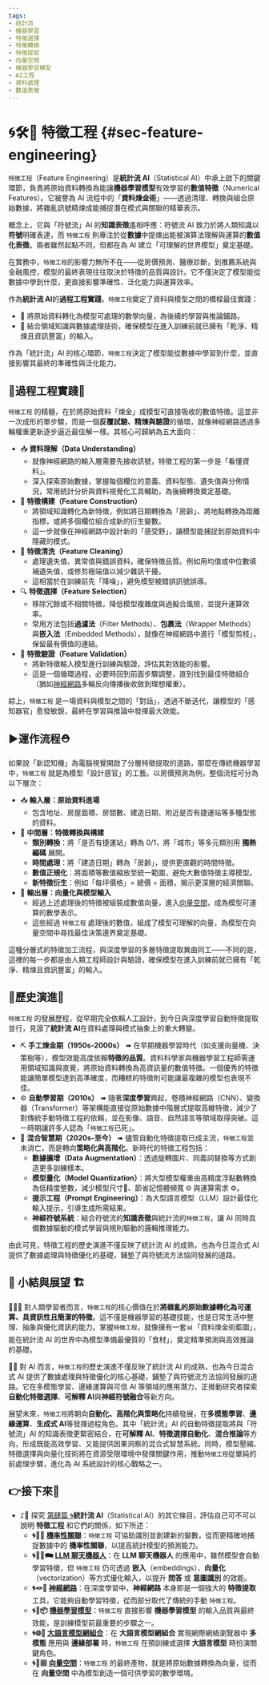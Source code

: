 ```yaml
---
tags:
- 統計流
- 機器學習
- 特徵選擇
- 特徵轉換
- 特徵提取
- 向量空間
- 機器學習模型
- AI工程
- 資料處理
- 數值表徵
---
```

# 🌀🛠️🤏 特徵工程 {#sec-feature-engineering}

`特徵工程`（Feature Engineering）是**統計流 AI**（Statistical AI）中承上啟下的關鍵環節，負責將原始資料轉換為能讓**機器學習模型**有效學習的**數值特徵**（Numerical Features）。它被譽為 AI 流程中的「**資料煉金術**」——透過清理、轉換與組合原始數據，將雜亂訊號精煉成能捕捉潛在模式與關聯的精華表示。  

概念上，它與「符號流」AI 的**知識表徵**遙相呼應：符號流 AI 致力於將人類知識以**符號**明確表達，而 `特徵工程` 則專注於從**數據**中提煉出能被演算法理解與運算的**數值化表徵**。兩者雖然起點不同，但都在為 AI 建立「可理解的世界模型」奠定基礎。  

在實務中，`特徵工程`的影響力無所不在——從房價預測、醫療診斷，到推薦系統與金融風控，模型的最終表現往往取決於特徵的品質與設計。它不僅決定了模型能從數據中學到什麼，更直接影響準確性、泛化能力與運算效率。  

作為**統計流 AI**的**過程工程實踐**，`特徵工程`奠定了資料與模型之間的橋樑最佳實踐：  
- 🌌 將原始資料轉化為模型可處理的數學向量，為後續的學習與推論鋪路。  
- 🤏 結合領域知識與數據處理技術，確保模型在進入訓練前就已擁有「乾淨、精煉且資訊豐富」的輸入。  

作為「統計流」AI 的核心環節，`特徵工程`決定了模型能從數據中學習到什麼，並直接影響其最終的準確性與泛化能力。  

## 🔂過程工程實踐👷

`特徵工程` 的精髓，在於將原始資料「煉金」成模型可直接吸收的數值特徵。這並非一次成形的單步驟，而是一個**反覆試驗、精煉與驗證**的循環，就像神經網路透過多輪權重更新逐步逼近最佳解一樣。其核心可歸納為五大面向：  

- 📥 **資料理解（Data Understanding）**  
  - 就像神經網路的輸入層需要先接收訊號，特徵工程的第一步是「看懂資料」。  
  - 深入探索原始數據，掌握每個欄位的意義、資料型態、遺失值與分佈情況，常用統計分析與資料視覺化工具輔助，為後續轉換奠定基礎。  
- 🧩 **特徵構建（Feature Construction）**  
  - 將領域知識轉化為新特徵，例如將日期轉換為「房齡」、將地點轉換為距離指標，或將多個欄位組合成新的衍生變數。  
  - 這一步就像在神經網路中設計新的「感受野」，讓模型能捕捉到原始資料中隱藏的模式。  
- 💾 **特徵清洗（Feature Cleaning）**  
  - 處理遺失值、異常值與錯誤資料，確保特徵品質。例如用均值或中位數填補遺失值，或修剪極端值以減少雜訊干擾。  
  - 這相當於在訓練前先「降噪」，避免模型被錯誤訊號誤導。  
- 🔍 **特徵選擇（Feature Selection）**  
  - 移除冗餘或不相關特徵，降低模型複雜度與過擬合風險，並提升運算效率。  
  - 常用方法包括**過濾法**（Filter Methods）、**包裹法**（Wrapper Methods）與**嵌入法**（Embedded Methods），就像在神經網路中進行「模型剪枝」，保留最有價值的連結。  
- 🧪 **特徵驗證（Feature Validation）**  
  - 將新特徵輸入模型進行訓練與驗證，評估其對效能的影響。  
  - 這是一個循環過程，必要時回到前面步驟調整，直到找到最佳特徵組合（猶如[神經網路](04-03-neural_networks.zh-hant)多輪反向傳播後收斂到理想權重）。  

綜上，`特徵工程` 是一場資料與模型之間的「對話」，透過不斷迭代，讓模型的「感知器官」愈發敏銳，最終在學習與推論中發揮最大效能。  

## ▶️運作流程⛑

如果說「新認知機」為電腦視覺開啟了分層特徵提取的道路，那麼在傳統機器學習中，`特徵工程` 就是為模型「設計感官」的工藝。以房價預測為例，整個流程可分為以下層次：

- 📥 **輸入層：原始資料進場**
    - 包含地址、房屋面積、房間數、建造日期、附近是否有捷運站等多種型態的資料。
- 🧩 **中間層：特徵轉換與構建**
    - **類別轉換**：將「是否有捷運站」轉為 0/1，將「城市」等多元類別用 **獨熱編碼** 展開。
    - **時間處理**：將「建造日期」轉為「房齡」，提供更直觀的時間特徵。
    - **數值正規化**：將面積等數值縮放至統一範圍，避免大數值特徵主導模型。
    - **新特徵衍生**：例如「每坪價格」= 總價 ÷ 面積，揭示更深層的經濟關聯。
- 🔢 **輸出層：向量化與模型輸入**
    - 經過上述處理後的特徵被組裝成數值向量，進入[向量空間](04-07-vector_space.zh-hant)，成為模型可運算的數學表示。
    - 這些經過 `特徵工程` 處理後的數值，組成了模型可理解的向量，為模型在向量空間中尋找最佳決策邊界奠定基礎。

這種分層式的特徵加工流程，與深度學習的多層特徵提取異曲同工——不同的是，這裡的每一步都是由人類工程師設計與驗證，確保模型在進入訓練前就已擁有「乾淨、精煉且資訊豐富」的輸入。

## 🔄歷史演進🗿

`特徵工程` 的發展歷程，從早期完全依賴人工設計，到今日與深度學習自動特徵提取並行，見證了**統計流 AI**在資料處理與模式抽象上的重大轉變。

- ⛏ **手工煉金期（1950s‑2000s）** ➠ 在早期機器學習時代（如支援向量機、決策樹等），模型效能高度依賴**特徵的品質**。資料科學家與機器學習工程師需運用領域知識與直覺，將原始資料轉換為高資訊量的數值特徵。一個優秀的特徵能讓簡單模型達到高準確度，而糟糕的特徵則可能讓最複雜的模型也表現不佳。
- ⚙ **自動學習期（2010s）** ➠ 隨著**深度學習**興起，卷積神經網路（CNN）、變換器（Transformer）等架構能直接從原始數據中階層式提取高維特徵，減少了對傳統手動特徵工程的依賴，並在影像、語音、自然語言等領域取得突破。這一時期讓許多人認為「`特徵工程`已死」。
- 🚂 **混合智慧期（2020s‑至今）** ➠ 儘管自動化特徵提取已成主流，`特徵工程`並未消亡，而是轉向**策略化與高階化**。新時代的特徵工程包括：
    - **數據擴增（Data Augmentation）**：透過旋轉圖片、同義詞替換等方式創造更多訓練樣本。
    - **模型量化（Model Quantization）**：將大型模型權重由高精度浮點數轉換為低精度整數，減少模型尺寸📏、節省記憶體頻寬 🌐 與運算需求 ⚙️。
    - **提示工程（Prompt Engineering）**：為大型語言模型（LLM）設計最佳化輸入提示，引導生成所需結果。
    - **神經符號系統**：結合符號流的**知識表徵**與統計流的`特徵工程`，讓 AI 同時具備數據驅動的模式學習與規則驅動的邏輯推理能力。

由此可見，特徵工程的歷史演進不僅反映了統計流 AI 的成熟，也為今日混合式 AI 提供了數據處理與特徵優化的基礎，鋪墊了與符號流方法協同發展的道路。

## 🎄 小結與展望 🏗

👧👦🏻 對人類學習者而言，`特徵工程`的核心價值在於**將雜亂的原始數據轉化為可運算、具資訊性且簡潔的特徵**。這不僅是機器學習的基礎技能，也是日常生活中整理、抽象與優化資訊的能力。掌握`特徵工程`，就像擁有一套📊「資料煉金術藍圖」，能在統計流 AI 的世界中為模型準備最優質的「食材」，奠定精準預測與高效推論的基礎。

🤖🦾 對 AI 而言，`特徵工程`的歷史演進不僅反映了統計流 AI 的成熟，也為今日混合式 AI 提供了數據處理與特徵優化的核心基礎，鋪墊了與符號流方法協同發展的道路。它在多模態學習、邊緣運算與可信 AI 等領域的應用潛力，正推動研究者探索**自動化特徵選擇**、**可解釋 AI**與**神經符號融合**等新方向。

展望未來，`特徵工程`將朝向**自動化、高階化與策略化**持續發展，在**多模態學習**、**邊緣運算**、**生成式 AI**等發揮過程角色。其中「統計流」AI 的自動特徵提取將與「符號流」AI 的知識表徵更緊密結合，在**可解釋 AI**、**特徵選擇自動化**、**混合推論**等方向，形成既能高效學習、又能提供因果洞察的混合式智慧系統。同時，模型壓縮、特徵選擇與向量化技術將在資源受限環境中發揮關鍵作用，推動`特徵工程`從單純的前處理步驟，進化為 AI 系統設計的核心戰略之一。


## 👉接下來🪸

- ⮦🚦 探究 [第肆篇 🌀](04----statistical_ai.zh-hant)**統計流 AI**（Statistical AI）的其它條目，評估自己可不可以說明 **特徵工程** 和它們的關係，如下所述：
    - **🌀🎲🌿 [機率性關聯](04-01-probabilistic_association.zh-hant)**：`特徵工程` 可協助識別並創建新的變數，從而更精確地捕捉數據中的 **機率性關聯**，以提高統計模型的預測能力。
    - **🌀🧞‍♀️🗪 [LLM 聊天機器人](04-02-llm_chatbots.zh-hant)**：在 **LLM 聊天機器人** 的應用中，雖然模型會自動學習特徵，但 `特徵工程` 仍可透過 **嵌入**（embeddings）、**向量化**（vectorization）等方式優化輸入，以提升 **問答** 或 **意圖識別** 的效能。
    - **🌀🪢🧠 [神經網路](04-03-neural_networks.zh-hant)**：在深度學習中，**神經網路** 本身即是一個強大的 **特徵提取** 工具，它能夠自動學習特徵，從而部分取代了傳統的手動 `特徵工程`。
    - **🌀🤖📦 [機器學習模型](04-05-machine_learning_models.zh-hant)**：`特徵工程` 直接影響 **機器學習模型** 的輸入品質與最終效能，是訓練模型前最重要的步驟之一。
    - **🌀🌐🔗 [大語言模型網組合](04-06-llm_webassembly.zh-hant)**：在 **大語言模型網組合** 實現網際網絡瀏覽器中 **多模態** 應用與 **邊緣部署** 時，`特徵工程` 在預訓練或選擇 **大語言模型** 時扮演關鍵角色。
    - **🌀🌌▦ [向量空間](04-07-vector_space.zh-hant)**：`特徵工程` 的最終產物，就是將原始數據轉換為向量，從而在 **向量空間** 中為模型創造一個可供學習的數學環境。
